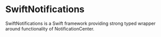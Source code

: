 # SwiftNotifications

SwiftNotifications is a Swift framework providing strong typed wrapper around functionality of NotificationCenter.
